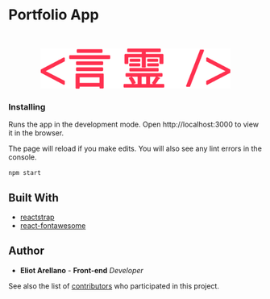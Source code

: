 # Portfolio App
<br />
<p align="center">
  <a href="https://github.com/eliotarellano/portfolio-app">
    <img src="/src/assets/images/kotodama100.png" alt="Logo" width="377" height="80">
  </a>
</p>

### Installing

Runs the app in the development mode.
Open http://localhost:3000 to view it in the browser.

The page will reload if you make edits.
You will also see any lint errors in the console.

```
npm start
```

## Built With

* [reactstrap](https://reactstrap.github.io/)
* [react-fontawesome](https://github.com/FortAwesome/react-fontawesome)

## Author

* **Eliot Arellano** - **Front-end** *Developer*

See also the list of [contributors](https://github.com/your/project/contributors) who participated in this project.